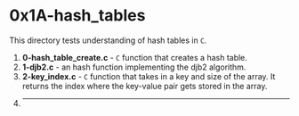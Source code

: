 # 0x1A-hash_tables
This directory tests understanding of hash tables in `C`.
1. **0-hash_table_create.c** - `C` function that creates a hash table.
2. **1-djb2.c** - an hash function implementing the djb2 algorithm.
3. **2-key_index.c** - `C` function that takes in a key and size of the array. It returns the index where the key-value pair gets stored in the array.
4. ****
